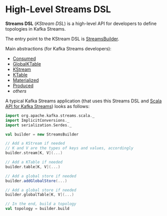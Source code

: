 # High-Level Streams DSL

**Streams DSL** (_KStream DSL_) is a high-level API for developers to define topologies in Kafka Streams.

The entry point to the KStream DSL is [StreamsBuilder](../StreamsBuilder.md).

Main abstractions (for Kafka Streams developers):

* [Consumed](Consumed.md)
* [GlobalKTable](GlobalKTable.md)
* [KStream](KStream.md)
* [KTable](KTable.md)
* [Materialized](Materialized.md)
* [Produced](Produced.md)
* _others_

A typical Kafka Streams application (that uses this Streams DSL and [Scala API for Kafka Streams](../scala.md)) looks as follows:

```scala
import org.apache.kafka.streams.scala._
import ImplicitConversions._
import serialization.Serdes._

val builder = new StreamsBuilder

// Add a KStream if needed
// K and V are the types of keys and values, accordingly
builder.stream[K, V](...)

// Add a KTable if needed
builder.table[K, V](...)

// Add a global store if needed
builder.addGlobalStore(...)

// Add a global store if needed
builder.globalTable[K, V](...)

// In the end, build a topology
val topology = builder.build
```
